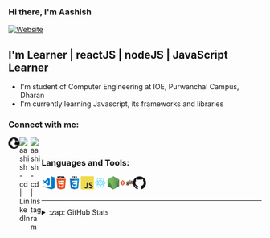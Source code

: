### Hi there, I'm Aashish

[![Website](https://img.shields.io/website?label=Project_cities_nepal&style=for-the-badge&url=http://react-citytour-nepal.netlify.app)](http://react-citytour-nepal.netlify.app)


## I'm Learner | reactJS | nodeJS | JavaScript Learner
- I'm student of Computer Engineering at IOE, Purwanchal Campus, Dharan
- I'm currently learning Javascript, its frameworks and libraries



### Connect with me:

[<img align="left" alt="aashish-cd" width="22px" src="https://raw.githubusercontent.com/iconic/open-iconic/master/svg/globe.svg" />][website]
[<img align="left" alt="aashish-cd | LinkedIn" width="22px" src="https://cdn.jsdelivr.net/npm/simple-icons@v3/icons/linkedin.svg" />][linkedin]
[<img align="left" alt="aashish-cd | Instagram" width="22px" src="https://cdn.jsdelivr.net/npm/simple-icons@v3/icons/instagram.svg" />][instagram]

<br />

### Languages and Tools:

<img align="left" alt="Visual Studio Code" width="26px" src="https://raw.githubusercontent.com/github/explore/80688e429a7d4ef2fca1e82350fe8e3517d3494d/topics/visual-studio-code/visual-studio-code.png" />
<img align="left" alt="HTML5" width="26px" src="https://raw.githubusercontent.com/github/explore/80688e429a7d4ef2fca1e82350fe8e3517d3494d/topics/html/html.png" />
<img align="left" alt="CSS3" width="26px" src="https://raw.githubusercontent.com/github/explore/80688e429a7d4ef2fca1e82350fe8e3517d3494d/topics/css/css.png" />
<img align="left" alt="JavaScript" width="26px" src="https://raw.githubusercontent.com/github/explore/80688e429a7d4ef2fca1e82350fe8e3517d3494d/topics/javascript/javascript.png" />
<img align="left" alt="React" width="26px" src="https://raw.githubusercontent.com/github/explore/80688e429a7d4ef2fca1e82350fe8e3517d3494d/topics/react/react.png" />

<img align="left" alt="Node.js" width="26px" src="https://raw.githubusercontent.com/github/explore/80688e429a7d4ef2fca1e82350fe8e3517d3494d/topics/nodejs/nodejs.png" />

<img align="left" alt="Git" width="26px" src="https://raw.githubusercontent.com/github/explore/80688e429a7d4ef2fca1e82350fe8e3517d3494d/topics/git/git.png" />
<img align="left" alt="GitHub" width="26px" src="https://raw.githubusercontent.com/github/explore/78df643247d429f6cc873026c0622819ad797942/topics/github/github.png" />

<br />
<br />



---




<details>
  <summary>:zap: GitHub Stats</summary>

  <img  alt="aashish-cd's GitHub Stats" src="https://github-readme-stats.vercel.app/api?username=aashish-cd&count_private=true&show_icons=true" />

</details>
<!-- _backgroundColor: white -->






[website]: http://react-citytour-nepal.netlify.app
[instagram]: https://instagram.com/bhattaashish00
[linkedin]: https://linkedin.com/in/bhattaashish00
